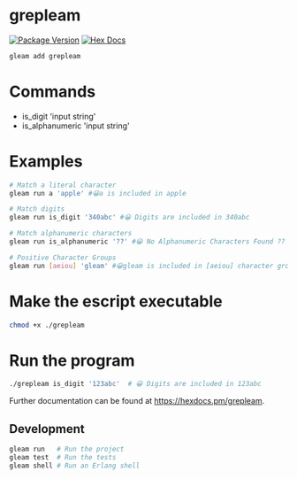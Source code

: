 # grepleam

[![Package Version](https://img.shields.io/hexpm/v/grepleam)](https://hex.pm/packages/grepleam)
[![Hex Docs](https://img.shields.io/badge/hex-docs-ffaff3)](https://hexdocs.pm/grepleam/)

```sh
gleam add grepleam
```
# Commands
- is_digit 'input string'
- is_alphanumeric 'input string'

# Examples
```sh
# Match a literal character
gleam run a 'apple' #😀a is included in apple

# Match digits
gleam run is_digit '340abc' #😀 Digits are included in 340abc

# Match alphanumeric characters
gleam run is_alphanumeric '??' #😀 No Alphanumeric Characters Found ??

# Positive Character Groups
gleam run [aeiou] 'gleam' #😀gleam is included in [aeiou] character group
```

# Make the escript executable
```sh
chmod +x ./grepleam
```

# Run the program
```sh
./grepleam is_digit '123abc'  # 😀 Digits are included in 123abc
```

Further documentation can be found at <https://hexdocs.pm/grepleam>.

## Development

```sh
gleam run   # Run the project
gleam test  # Run the tests
gleam shell # Run an Erlang shell
```
